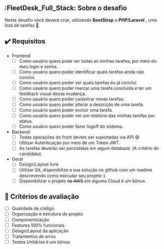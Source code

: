 ## :FleetDesk_Full_Stack: Sobre o desafio

Neste desafio você deverá criar, utilizando **BootStrap** e **PHP/Laravel** , uma lista de tarefas :scroll:.

## :heavy_check_mark: Requisitos

* Frontend  
  * [ ] Como usuário quero pode ver todas as minhas tarefas, por meio do meu login e senha.
  * [ ] Como usuário quero poder identificar quais tarefas ainda não concluí.
  * [ ] Como usuário quero poder ver quais tarefas eu já concluí.
  * [ ] Como usuário quero poder marcar uma tarefa concluída e ter um feedback visual dessa mudança.
  * [ ] Como usuário quero poder cadastrar novas tarefas.
  * [ ] Como usuário quero poder alterar a descrição de uma tarefa.
  * [ ] Como usuário quero poder excluir uma tarefa.
  * [ ] Como usuário quero poder ver um relatório das minhas tarefas por status.  
  * [ ] Como usuário quero poder fazer logoff do sistema.
  
* Backend
  * [ ] Todas operações do front devem ser suportadas via API :smile:
  * [ ] Utilizar Autenticação por meio de um Token JWT.
  * [ ] As tarefas deverão ser persistidas em algum database. (A critério do candidato).

* Geral
  * [ ] Design/Layout livre
  * [ ] Utilizar Git, disponibilize a sua solução no github com um readme descrevendo como executar seu projeto :)
  * [ ] Disponibilizar o projeto ~~na AWS~~ em alguma Cloud é um bônus.

## :green_heart: Critérios de avaliação

* [ ] Qualidade de código
* [ ] Organização e estrutura do projeto
* [ ] Componentização
* [ ] Features 100% funcionais
* [ ] Design/Layout da aplicação
* [ ] Tratamentos de erros
* [ ] Testes Unitários é um bônus
